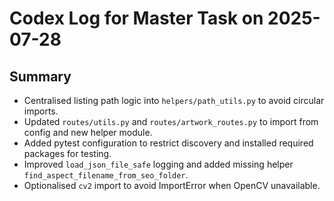 # Codex Log for Master Task on 2025-07-28

## Summary
- Centralised listing path logic into `helpers/path_utils.py` to avoid circular imports.
- Updated `routes/utils.py` and `routes/artwork_routes.py` to import from config and new helper module.
- Added pytest configuration to restrict discovery and installed required packages for testing.
- Improved `load_json_file_safe` logging and added missing helper `find_aspect_filename_from_seo_folder`.
- Optionalised `cv2` import to avoid ImportError when OpenCV unavailable.

